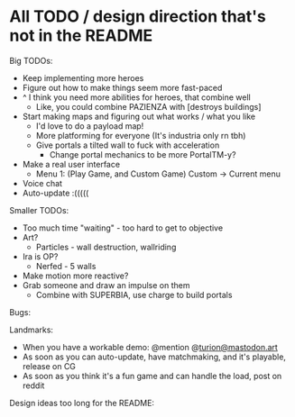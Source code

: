 All TODO / design direction that's not in the README
====================================================

Big TODOs:

- Keep implementing more heroes
- Figure out how to make things seem more fast-paced
- ^ I think you need more abilities for heroes, that combine well
  - Like, you could combine PAZIENZA with [destroys buildings]
- Start making maps and figuring out what works / what you like
  - I'd love to do a payload map!
  - More platforming for everyone (It's industria only rn tbh)
  - Give portals a tilted wall to fuck with acceleration
    - Change portal mechanics to be more PortalTM-y?
- Make a real user interface
  - Menu 1: (Play Game, and Custom Game) Custom -> Current menu
- Voice chat
- Auto-update :(((((

Smaller TODOs:

- Too much time "waiting" - too hard to get to objective
- Art?
  - Particles - wall destruction, wallriding
- Ira is OP?
  - Nerfed - 5 walls
- Make motion more reactive?
- Grab someone and draw an impulse on them
  - Combine with SUPERBIA, use charge to build portals

Bugs:

Landmarks:

- When you have a workable demo: @mention @turion@mastodon.art
- As soon as you can auto-update, have matchmaking, and it's playable, release on CG
- As soon as you think it's a fun game and can handle the load, post on reddit

Design ideas too long for the README:

